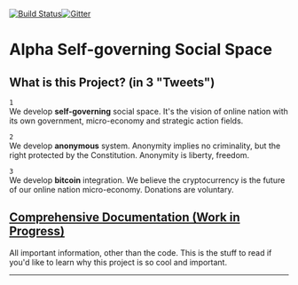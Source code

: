 [![Build Status](https://travis-ci.org/alpha-social-club/alpha-social-development.svg)](https://travis-ci.org/alpha-social-club/alpha-social-development)[![Gitter](https://badges.gitter.im/Join%20Chat.svg)](https://gitter.im/alpha-social-club/alpha-social-development?utm_source=badge&utm_medium=badge&utm_campaign=pr-badge&utm_content=badge)

# Alpha Self-governing Social Space

<!--
* <a href="http://www.alphasocial.club" target="_blank">www.alphasocial.club</a> (blog only, for now). Login: `admin / Alpha.Omega`
-->

## What is this Project? (in 3 "Tweets")
`1`  
We develop **self-governing** social space. It's the vision of online nation with its own government, micro-economy and strategic action fields.  
  
`2`  
We develop **anonymous** system. Anonymity implies no criminality, but the right protected by the Constitution. Anonymity is liberty, freedom.  
  
`3`  
We develop **bitcoin** integration. We believe the cryptocurrency is the future of our online nation micro-economy. Donations are voluntary.

## [Comprehensive Documentation (Work in Progress)](Documentation)  
All important information, other than the code. This is the stuff to read if you'd like to learn why this project is so cool and important.   
<hr>


